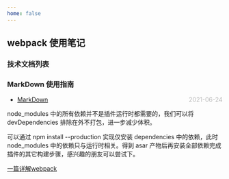 ```yaml
---
home: false
---
```


## webpack 使用笔记

### 技术文档列表

<!-- - [webpack5](./vue/vuex) <span style="color:#bbb; float:right">2021-06-10</span> -->

### MarkDown 使用指南

- [MarkDown](../blog-daily/use-markdown) <span style="color:#bbb; float:right">2021-06-24</span>

node_modules 中的所有依赖并不是插件运行时都需要的，我们可以将 devDependencies 排除在外不打包，进一步减少体积。

可以通过 npm install --production 实现仅安装 dependencies 中的依赖，此时 node_modules 中的依赖只与运行时相关。得到 asar 产物后再安装全部依赖完成插件的其它构建步骤，感兴趣的朋友可以尝试下。

[一篇详解webpack](https://zhuanlan.zhihu.com/p/443964387)

